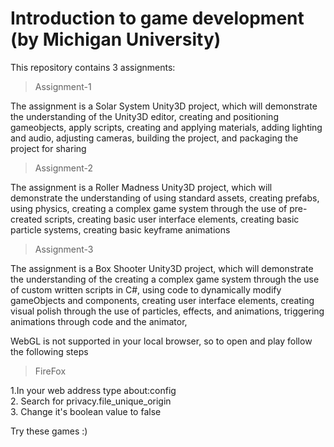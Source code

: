 # Introduction to game development (by Michigan University)
This repository contains 3 assignments:

>Assignment-1

The assignment is a Solar System Unity3D project, which will demonstrate the understanding of the Unity3D editor, 
creating and positioning gameobjects, apply scripts, creating and applying materials, adding lighting and audio, adjusting cameras, 
building the project, and packaging the project for sharing 

>Assignment-2

The assignment is a Roller Madness Unity3D project, which will demonstrate the understanding of using standard assets, creating prefabs,
using physics, creating a complex game system through the use of pre-created scripts, creating basic user interface elements, creating 
basic particle systems, creating basic keyframe animations

>Assignment-3

The assignment is a Box Shooter Unity3D project, which will demonstrate the  understanding of the creating a complex game system through 
the use of custom written scripts in C#, using code to dynamically modify gameObjects and components, creating user interface elements,
creating visual polish through the use of particles, effects, and animations, triggering animations through code and the animator, 

WebGL is not supported in your local browser, so to open and play follow the following steps 
>FireFox

1.In your web address type about:config                                                                                                 
2. Search for privacy.file_unique_origin                                                                                                 
3. Change it's boolean value to false

Try these games :)
